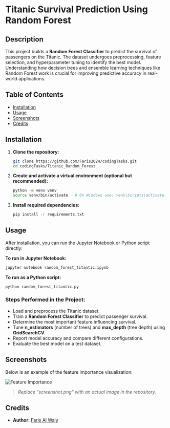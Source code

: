 # Titanic Survival Prediction Using Random Forest

## Description
This project builds a **Random Forest Classifier** to predict the survival of passengers on the Titanic. The dataset undergoes preprocessing, feature selection, and hyperparameter tuning to identify the best model. Understanding how decision trees and ensemble learning techniques like Random Forest work is crucial for improving predictive accuracy in real-world applications.

## Table of Contents
- [Installation](#installation)
- [Usage](#usage)
- [Screenshots](#screenshots)
- [Credits](#credits)

## Installation
1. **Clone the repository:**
   ```bash
   git clone https://github.com/Faris2024/codingTasks.git
   cd codingTasks/Titanic_Random_Forest
   ```
2. **Create and activate a virtual environment (optional but recommended):**
   ```bash
   python -m venv venv
   source venv/bin/activate   # On Windows use: venv\Scripts\activate
   ```
3. **Install required dependencies:**
   ```bash
   pip install -r requirements.txt
   ```
   
## Usage
After installation, you can run the Jupyter Notebook or Python script directly:

**To run in Jupyter Notebook:**
```bash
jupyter notebook random_forest_titantic.ipynb
```

**To run as a Python script:**
```bash
python random_forest_titantic.py
```

### Steps Performed in the Project:
- Load and preprocess the Titanic dataset.
- Train a **Random Forest Classifier** to predict passenger survival.
- Determine the most important feature influencing survival.
- Tune **n_estimators** (number of trees) and **max_depth** (tree depth) using **GridSearchCV**.
- Report model accuracy and compare different configurations.
- Evaluate the best model on a test dataset.

## Screenshots
Below is an example of the feature importance visualization:

![Feature Importance](screenshot.png)
> *Replace "screenshot.png" with an actual image in the repository.*

## Credits
- **Author:** [Faris Al Waly](https://github.com/Faris2024)


